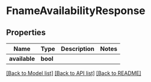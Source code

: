 # FnameAvailabilityResponse

## Properties

Name | Type | Description | Notes
------------ | ------------- | ------------- | -------------
**available** | **bool** |  | 

[[Back to Model list]](../README.md#documentation-for-models) [[Back to API list]](../README.md#documentation-for-api-endpoints) [[Back to README]](../README.md)


